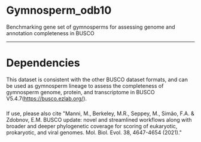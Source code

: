 # Gymnosperm_odb10
Benchmarking gene set of gymnosperms for assessing genome and annotation completeness in BUSCO
_______
# Dependencies
This dataset is consistent with the other BUSCO dataset formats, and can be used as gymnosperm lineage to assess the completeness of gymnosperm genome, protein, and transcriptome in BUSCO V5.4.7(https://busco.ezlab.org/).
###
If use, please also cite "Manni, M., Berkeley, M.R., Seppey, M., Simão, F.A. & Zdobnov, E.M. BUSCO update: novel and streamlined workflows along with broader and deeper phylogenetic coverage for scoring of eukaryotic, prokaryotic, and viral genomes. Mol. Biol. Evol. 38, 4647-4654 (2021)."
